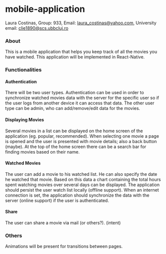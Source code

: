 # mobile-application
Laura Costinas, Group: 933, Email: laura_costinas@yahoo.com, University email: clie1890@scs.ubbcluj.ro

### About
This is a mobile application that helps you keep track of all the movies you have watched. This application will be implemented in React-Native.

### Functionalities
#### Authentication
There will be two user types. Authentication can be used in order to synchronize watched movies data with the server for the specific user so if the user logs from another device it can access that data. The other user type can be admin, who can add/remove/edit data for the movies.

#### Displaying Movies
Several movies in a list can be displayed on the home screen of the application (eg. popular, recommended). When selecting one movie a page is opened and the user is presented with movie details; also a back button (maybe).
At the top of the home screen there can be a search bar for finding movies based on their name.

#### Watched Movies
The user can add a movie to his watched list. He can also specify the date he watched that movie. Based on this data a chart containing the total hours spent watching movies over several days can be displayed.
The application should persist the user watch list locally (offline support). When an internet connection is set, the application should synchronize the data with the server (online support) if the user is authenticated.

#### Share
The user can share a movie via mail (or others?). (intent)

### Others
Animations will be present for transitions between pages.
